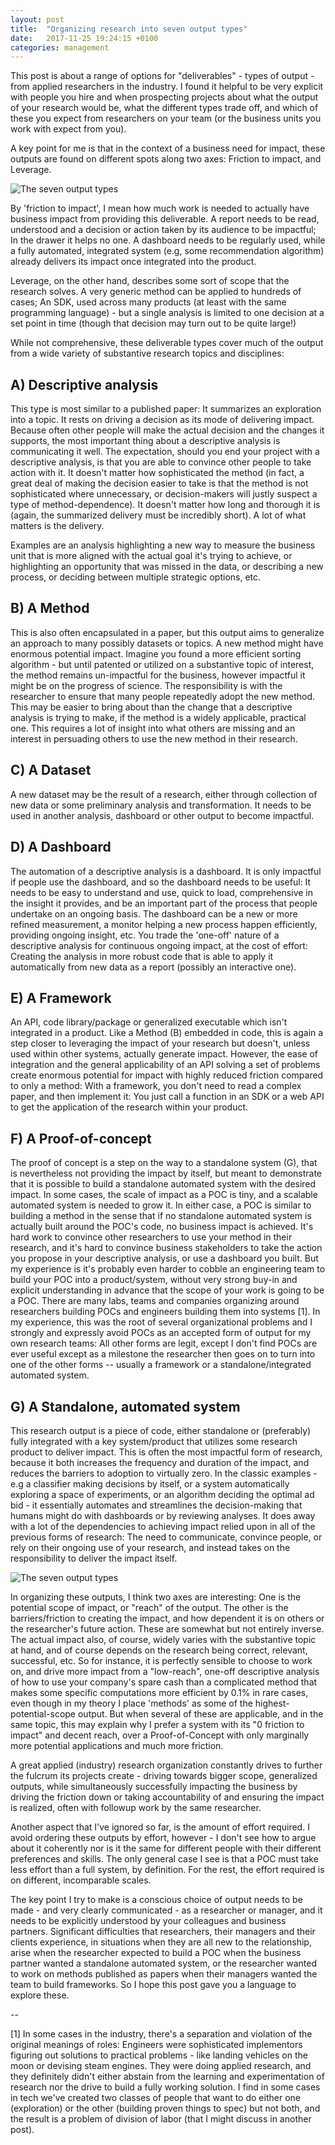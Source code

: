 ```yaml
---
layout: post
title:  "Organizing research into seven output types"
date:   2017-11-25 19:24:15 +0100
categories: management
---
```


This post is about a range of options for "deliverables" - types of output - from applied researchers in the industry. I found it helpful to be very explicit with people you hire and when prospecting projects about what the output of your research would be, what the different types trade off, and which of these you expect from researchers on your team (or the business units you work with expect from you).

A key point for me is that in the context of a business need for impact, these outputs are found on different spots along two axes: Friction to impact, and Leverage.

![The seven output types](types-of-research.png)

By 'friction to impact', I mean how much work is needed to actually have business impact from providing this deliverable. A report needs to be read, understood and a decision or action taken by its audience to be impactful; In the drawer it helps no one. A dashboard needs to be regularly used, while a fully automated, integrated system (e.g, some recommendation algorithm) already delivers its impact once integrated into the product.

Leverage, on the other hand, describes some sort of scope that the research solves. A very generic method can be applied to hundreds of cases; An SDK, used across many products (at least with the same programming language) - but a single analysis is limited to one decision at a set point in time (though that decision may turn out to be quite large!)

While not comprehensive, these deliverable types cover much of the output from a wide variety of substantive research topics and disciplines:

## A) Descriptive analysis

This type is most similar to a published paper: It summarizes an exploration into a topic. It rests on driving a decision as its mode of delivering impact. Because often other people will make the actual decision and the changes it supports, the most important thing about a descriptive analysis is communicating it well. The expectation, should you end your project with a descriptive analysis, is that you are able to convince other people to take action with it. It doesn't matter how sophisticated the method (in fact, a great deal of making the decision easier to take is that the method is not sophisticated where unnecessary, or decision-makers will justly suspect a type of method-dependence). It doesn't matter how long and thorough it is (again, the summarized delivery must be incredibly short). A lot of what matters is the delivery.

Examples are an analysis highlighting a new way to measure the business unit that is more aligned with the actual goal it's trying to achieve, or highlighting an opportunity that was missed in the data, or describing a new process, or deciding between multiple strategic options, etc.

## B) A Method

This is also often encapsulated in a paper, but this output aims to generalize an approach to many possibly datasets or topics. A new method might have enormous potential impact. Imagine you found a more efficient sorting algorithm - but until patented or utilized on a substantive topic of interest, the method remains un-impactful for the business, however impactful it might be on the progress of science. The responsibility is with the researcher to ensure that many people repeatedly adopt the new method. This may be easier to bring about than the change that a descriptive analysis is trying to make, if the method is a widely applicable, practical one. This requires a lot of insight into what others are missing and an interest in persuading others to use the new method in their research.

## C) A Dataset

A new dataset may be the result of a research, either through collection of new data or some preliminary analysis and transformation. It needs to be used in another analysis, dashboard or other output to become impactful.

## D) A Dashboard

The automation of a descriptive analysis is a dashboard. It is only impactful if people use the dashboard, and so the dashboard needs to be useful: It needs to be easy to understand and use, quick to load, comprehensive in the insight it provides, and be an important part of the process that people undertake on an ongoing basis. The dashboard can be a new or more refined measurement, a monitor helping a new process happen efficiently, providing ongoing insight, etc. You trade the 'one-off' nature of a descriptive analysis for continuous ongoing impact, at the cost of effort: Creating the analysis in more robust code that is able to apply it automatically from new data as a report (possibly an interactive one).

## E) A Framework

An API, code library/package or generalized executable which isn't integrated in a product. Like a Method (B) embedded in code, this is again a step closer to leveraging the impact of your research but doesn't, unless used within other systems, actually generate impact. However, the ease of integration and the general applicability of an API solving a set of problems create enormous potential for impact with highly reduced friction compared to only a method: With a framework, you don't need to read a complex paper, and then implement it: You just call a function in an SDK or a web API to get the application of the research within your product.

## F) A Proof-of-concept

The proof of concept is a step on the way to a standalone system (G), that is nevertheless not providing the impact by itself, but meant to demonstrate that it is possible to build a standalone automated system with the desired impact. In some cases, the scale of impact as a POC is tiny, and a scalable automated system is needed to grow it. In either case, a POC is similar to building a method in the sense that if no standalone automated system is actually built around the POC's code, no business impact is achieved. It's hard work to convince other researchers to use your method in their research, and it's hard to convince business stakeholders to take the action you propose in your descriptive analysis, or use a dashboard you built. But my experience is it's probably even harder to cobble an engineering team to build your POC into a product/system, without very strong buy-in and explicit understanding in advance that the scope of your work is going to be a POC. There are many labs, teams and companies organizing around researchers building POCs and engineers building them into systems [1]. In my experience, this was the root of several organizational problems and I strongly and expressly avoid POCs as an accepted form of output for my own research teams: All other forms are legit, except I don't find POCs are ever useful except as a milestone the researcher then goes on to turn into one of the other forms -- usually a framework or a standalone/integrated automated system.

## G) A Standalone, automated system

This research output is a piece of code, either standalone or (preferably) fully integrated with a key system/product that utilizes some research product to deliver impact. This is often the most impactful form of research, because it both increases the frequency and duration of the impact, and reduces the barriers to adoption to virtually zero. In the classic examples - e.g a classifier making decisions by itself, or a system automatically exploring a space of experiments, or an algorithm deciding the optimal ad bid - it essentially automates and streamlines the decision-making that humans might do with dashboards or by reviewing analyses. It does away with a lot of the dependencies to achieving impact relied upon in all of the previous forms of research: The need to communicate, convince people, or rely on their ongoing use of your research, and instead takes on the responsibility to deliver the impact itself.

![The seven output types](types-of-research.png)

In organizing these outputs, I think two axes are interesting: One is the potential scope of impact, or "reach" of the output. The other is the barriers/friction to creating the impact, and how dependent it is on others or the researcher's future action. These are somewhat but not entirely inverse. The actual impact also, of course, widely varies with the substantive topic at hand, and of course depends on the research being correct, relevant, successful, etc. So for instance, it is perfectly sensible to choose to work on, and drive more impact from a "low-reach", one-off descriptive analysis of how to use your company's spare cash than a complicated method that makes some specific computations more efficient by 0.1% in rare cases, even though in my theory I place 'methods' as some of the highest-potential-scope output. But when several of these are applicable, and in the same topic, this may explain why I prefer a system with its "0 friction to impact" and decent reach, over a Proof-of-Concept with only marginally more potential applications and much more friction.

A great applied (industry) research organization constantly drives to further the fulcrum its projects create - driving towards bigger scope, generalized outputs, while simultaneously successfully impacting the business by driving the friction down or taking accountability of and ensuring the impact is realized, often with followup work by the same researcher.

Another aspect that I've ignored so far, is the amount of effort required. I avoid ordering these outputs by effort, however - I don't see how to argue about it coherently nor is it the same for different people with their different preferences and skills. The only general case I see is that a POC must take less effort than a full system, by definition. For the rest, the effort required is on different, incomparable scales.

The key point I try to make is a conscious choice of output needs to be made - and very clearly communicated - as a researcher or manager, and it needs to be explicitly understood by your colleagues and business partners. Significant difficulties that researchers, their managers and their clients experience, in situations when they are all new to the relationship, arise when the researcher expected to build a POC when the business partner wanted a standalone automated system, or the researcher wanted to work on methods published as papers when their managers wanted the team to build frameworks. So I hope this post gave you a language to explore these.

--

[1] In some cases in the industry, there's a separation and violation of the original meanings of roles: Engineers were sophisticated implementors figuring out solutions to practical problems - like landing vehicles on the moon or devising steam engines. They were doing applied research, and they definitely didn't either abstain from the learning and experimentation of research nor the drive to build a fully working solution. I find in some cases in tech we've created two classes of people that want to do either one (exploration) or the other (building proven things to spec) but not both, and the result is a problem of division of labor (that I might discuss in another post).
